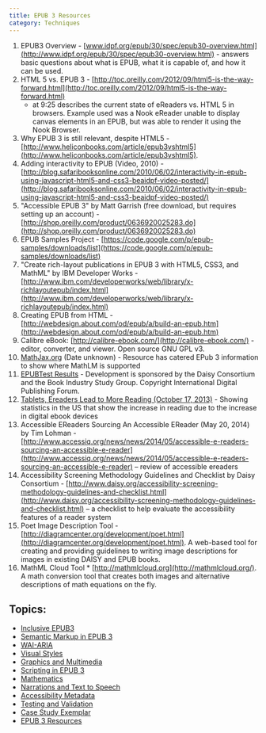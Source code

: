 ```yaml
---
title: EPUB 3 Resources
category: Techniques
---
```


1. EPUB3 Overview -
   [www.idpf.org/epub/30/spec/epub30-overview.html](http://www.idpf.org/epub/30/spec/epub30-overview.html) - answers
   basic questions about what is EPUB, what it is capable of, and how it can be used.
2. HTML 5 vs. EPUB 3 -
   [http://toc.oreilly.com/2012/09/html5-is-the-way-forward.html](http://toc.oreilly.com/2012/09/html5-is-the-way-forward.html)
   - at 9:25 describes the current state of eReaders vs. HTML 5 in browsers. Example used was a Nook eReader unable to
   display canvas elements in an EPUB, but was able to render it using the Nook Browser.
3. Why EPUB 3 is still relevant, despite HTML5 -
   [http://www.heliconbooks.com/article/epub3vshtml5](http://www.heliconbooks.com/article/epub3vshtml5).
4. Adding interactivity to EPUB (Video, 2010) -
   [http://blog.safaribooksonline.com/2010/06/02/interactivity-in-epub-using-javascript-html5-and-css3-beaidpf-video-posted/](http://blog.safaribooksonline.com/2010/06/02/interactivity-in-epub-using-javascript-html5-and-css3-beaidpf-video-posted/)
5. "Accessible EPUB 3" by Matt Garrish (free download, but requires setting up an account) -
   [http://shop.oreilly.com/product/0636920025283.do](http://shop.oreilly.com/product/0636920025283.do)
6. EPUB Samples Project -
   [https://code.google.com/p/epub-samples/downloads/list](https://code.google.com/p/epub-samples/downloads/list)
7. "Create rich-layout publications in EPUB 3 with HTML5, CSS3, and MathML" by IBM Developer Works -
   [http://www.ibm.com/developerworks/web/library/x-richlayoutepub/index.html](http://www.ibm.com/developerworks/web/library/x-richlayoutepub/index.html)
8. Creating EPUB from HTML -
   [http://webdesign.about.com/od/epub/a/build-an-epub.htm](http://webdesign.about.com/od/epub/a/build-an-epub.htm)
9. Calibre eBook: [http://calibre-ebook.com/](http://calibre-ebook.com/) - editor, converter, and viewer. Open source
   GNU GPL v3.
10. [MathJax.org](http://www.mathjax.org/resources/epub-readers/) (Date unknown) - Resource has catered EPub 3
    information to show where MathLM is supported
11. [EPUBTest Results](http://www.epubtest.org/results/?view=detail) - Development is sponsored by the Daisy Consortium
    and the Book Industry Study Group. Copyright International Digital Publishing Forum.
12. [Tablets, Ereaders Lead to More Reading (October 17,
    2013)](http://www.emarketer.com/Article/Tablets-Ereaders-Lead-More-Book-Reading/1010307) - Showing statistics in the
    US that show the increase in reading due to the increase in digital ebook devices
13. Accessible EReaders Sourcing An Accessible EReader (May 20, 2014) by Tim Lohman -
    [http://www.accessiq.org/news/news/2014/05/accessible-e-readers-sourcing-an-accessible-e-reader](http://www.accessiq.org/news/news/2014/05/accessible-e-readers-sourcing-an-accessible-e-reader)
    – review of accessible ereaders
14. Accessibility Screening Methodology Guidelines and Checklist by Daisy Consortium -
    [http://www.daisy.org/accessibility-screening-methodology-guidelines-and-checklist.html](http://www.daisy.org/accessibility-screening-methodology-guidelines-and-checklist.html)
    – a checklist to help evaluate the accessibility features of a reader system
15. Poet Image Description Tool -
    [http://diagramcenter.org/development/poet.html](http://diagramcenter.org/development/poet.html). A web-based tool
    for creating and providing guidelines to writing image descriptions for images in existing DAISY and EPUB books.
16. MathML Cloud Tool * [http://mathmlcloud.org](http://mathmlcloud.org/). A math conversion tool that creates both
    images and alternative descriptions of math equations on the fly.

## Topics:

- [Inclusive EPUB3](/InclusiveEPUB3.html)
- [Semantic Markup in EPUB 3](/SemanticMarkupInEPUB3.html)
- [WAI-ARIA](/WAI-ARIA.html)
- [Visual Styles](/VisualStyles.html)
- [Graphics and Multimedia](/GraphicsAndMultimedia.html)
- [Scripting in EPUB 3](/ScriptingInEPUB3.html)
- [Mathematics](/Mathematics.html)
- [Narrations and Text to Speech](/NarrationsAndTextToSpeech.html)
- [Accessibility Metadata](/AccessibilityMetadata.html)
- [Testing and Validation](/TestingAndValidation.html)
- [Case Study Exemplar](/CaseStudyExemplar.html)
- [EPUB 3 Resources](/EPUB3Resources.html)
